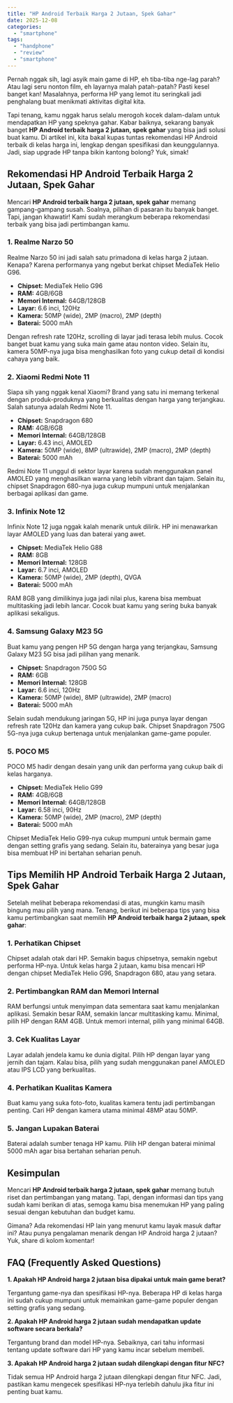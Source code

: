 ```yaml
---
title: "HP Android Terbaik Harga 2 Jutaan, Spek Gahar"
date: 2025-12-08
categories: 
  - "smartphone"
tags: 
  - "handphone"
  - "review"
  - "smartphone"
---
```


Pernah nggak sih, lagi asyik main game di HP, eh tiba-tiba nge-lag parah? Atau lagi seru nonton film, eh layarnya malah patah-patah? Pasti kesel banget kan! Masalahnya, performa HP yang lemot itu seringkali jadi penghalang buat menikmati aktivitas digital kita.

Tapi tenang, kamu nggak harus selalu merogoh kocek dalam-dalam untuk mendapatkan HP yang speknya gahar. Kabar baiknya, sekarang banyak banget **HP Android terbaik harga 2 jutaan, spek gahar** yang bisa jadi solusi buat kamu. Di artikel ini, kita bakal kupas tuntas rekomendasi HP Android terbaik di kelas harga ini, lengkap dengan spesifikasi dan keunggulannya. Jadi, siap upgrade HP tanpa bikin kantong bolong? Yuk, simak!

## Rekomendasi HP Android Terbaik Harga 2 Jutaan, Spek Gahar

Mencari **HP Android terbaik harga 2 jutaan, spek gahar** memang gampang-gampang susah. Soalnya, pilihan di pasaran itu banyak banget. Tapi, jangan khawatir! Kami sudah merangkum beberapa rekomendasi terbaik yang bisa jadi pertimbangan kamu.

### 1\. Realme Narzo 50

Realme Narzo 50 ini jadi salah satu primadona di kelas harga 2 jutaan. Kenapa? Karena performanya yang ngebut berkat chipset MediaTek Helio G96.

- **Chipset:** MediaTek Helio G96
- **RAM:** 4GB/6GB
- **Memori Internal:** 64GB/128GB
- **Layar:** 6.6 inci, 120Hz
- **Kamera:** 50MP (wide), 2MP (macro), 2MP (depth)
- **Baterai:** 5000 mAh

Dengan refresh rate 120Hz, scrolling di layar jadi terasa lebih mulus. Cocok banget buat kamu yang suka main game atau nonton video. Selain itu, kamera 50MP-nya juga bisa menghasilkan foto yang cukup detail di kondisi cahaya yang baik.

### 2\. Xiaomi Redmi Note 11

Siapa sih yang nggak kenal Xiaomi? Brand yang satu ini memang terkenal dengan produk-produknya yang berkualitas dengan harga yang terjangkau. Salah satunya adalah Redmi Note 11.

- **Chipset:** Snapdragon 680
- **RAM:** 4GB/6GB
- **Memori Internal:** 64GB/128GB
- **Layar:** 6.43 inci, AMOLED
- **Kamera:** 50MP (wide), 8MP (ultrawide), 2MP (macro), 2MP (depth)
- **Baterai:** 5000 mAh

Redmi Note 11 unggul di sektor layar karena sudah menggunakan panel AMOLED yang menghasilkan warna yang lebih vibrant dan tajam. Selain itu, chipset Snapdragon 680-nya juga cukup mumpuni untuk menjalankan berbagai aplikasi dan game.

### 3\. Infinix Note 12

Infinix Note 12 juga nggak kalah menarik untuk dilirik. HP ini menawarkan layar AMOLED yang luas dan baterai yang awet.

- **Chipset:** MediaTek Helio G88
- **RAM:** 8GB
- **Memori Internal:** 128GB
- **Layar:** 6.7 inci, AMOLED
- **Kamera:** 50MP (wide), 2MP (depth), QVGA
- **Baterai:** 5000 mAh

RAM 8GB yang dimilikinya juga jadi nilai plus, karena bisa membuat multitasking jadi lebih lancar. Cocok buat kamu yang sering buka banyak aplikasi sekaligus.

### 4\. Samsung Galaxy M23 5G

Buat kamu yang pengen HP 5G dengan harga yang terjangkau, Samsung Galaxy M23 5G bisa jadi pilihan yang menarik.

- **Chipset:** Snapdragon 750G 5G
- **RAM:** 6GB
- **Memori Internal:** 128GB
- **Layar:** 6.6 inci, 120Hz
- **Kamera:** 50MP (wide), 8MP (ultrawide), 2MP (macro)
- **Baterai:** 5000 mAh

Selain sudah mendukung jaringan 5G, HP ini juga punya layar dengan refresh rate 120Hz dan kamera yang cukup baik. Chipset Snapdragon 750G 5G-nya juga cukup bertenaga untuk menjalankan game-game populer.

### 5\. POCO M5

POCO M5 hadir dengan desain yang unik dan performa yang cukup baik di kelas harganya.

- **Chipset:** MediaTek Helio G99
- **RAM:** 4GB/6GB
- **Memori Internal:** 64GB/128GB
- **Layar:** 6.58 inci, 90Hz
- **Kamera:** 50MP (wide), 2MP (macro), 2MP (depth)
- **Baterai:** 5000 mAh

Chipset MediaTek Helio G99-nya cukup mumpuni untuk bermain game dengan setting grafis yang sedang. Selain itu, baterainya yang besar juga bisa membuat HP ini bertahan seharian penuh.

## Tips Memilih HP Android Terbaik Harga 2 Jutaan, Spek Gahar

Setelah melihat beberapa rekomendasi di atas, mungkin kamu masih bingung mau pilih yang mana. Tenang, berikut ini beberapa tips yang bisa kamu pertimbangkan saat memilih **HP Android terbaik harga 2 jutaan, spek gahar**:

### 1\. Perhatikan Chipset

Chipset adalah otak dari HP. Semakin bagus chipsetnya, semakin ngebut performa HP-nya. Untuk kelas harga 2 jutaan, kamu bisa mencari HP dengan chipset MediaTek Helio G96, Snapdragon 680, atau yang setara.

### 2\. Pertimbangkan RAM dan Memori Internal

RAM berfungsi untuk menyimpan data sementara saat kamu menjalankan aplikasi. Semakin besar RAM, semakin lancar multitasking kamu. Minimal, pilih HP dengan RAM 4GB. Untuk memori internal, pilih yang minimal 64GB.

### 3\. Cek Kualitas Layar

Layar adalah jendela kamu ke dunia digital. Pilih HP dengan layar yang jernih dan tajam. Kalau bisa, pilih yang sudah menggunakan panel AMOLED atau IPS LCD yang berkualitas.

### 4\. Perhatikan Kualitas Kamera

Buat kamu yang suka foto-foto, kualitas kamera tentu jadi pertimbangan penting. Cari HP dengan kamera utama minimal 48MP atau 50MP.

### 5\. Jangan Lupakan Baterai

Baterai adalah sumber tenaga HP kamu. Pilih HP dengan baterai minimal 5000 mAh agar bisa bertahan seharian penuh.

## Kesimpulan

Mencari **HP Android terbaik harga 2 jutaan, spek gahar** memang butuh riset dan pertimbangan yang matang. Tapi, dengan informasi dan tips yang sudah kami berikan di atas, semoga kamu bisa menemukan HP yang paling sesuai dengan kebutuhan dan budget kamu.

Gimana? Ada rekomendasi HP lain yang menurut kamu layak masuk daftar ini? Atau punya pengalaman menarik dengan HP Android harga 2 jutaan? Yuk, share di kolom komentar!

## FAQ (Frequently Asked Questions)

**1\. Apakah HP Android harga 2 jutaan bisa dipakai untuk main game berat?**

Tergantung game-nya dan spesifikasi HP-nya. Beberapa HP di kelas harga ini sudah cukup mumpuni untuk memainkan game-game populer dengan setting grafis yang sedang.

**2\. Apakah HP Android harga 2 jutaan sudah mendapatkan update software secara berkala?**

Tergantung brand dan model HP-nya. Sebaiknya, cari tahu informasi tentang update software dari HP yang kamu incar sebelum membeli.

**3\. Apakah HP Android harga 2 jutaan sudah dilengkapi dengan fitur NFC?**

Tidak semua HP Android harga 2 jutaan dilengkapi dengan fitur NFC. Jadi, pastikan kamu mengecek spesifikasi HP-nya terlebih dahulu jika fitur ini penting buat kamu.
